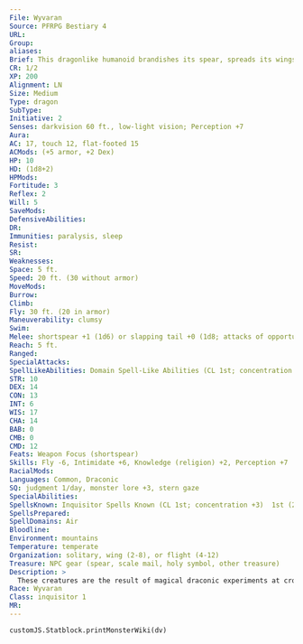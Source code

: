 ```yaml
---
File: Wyvaran
Source: PFRPG Bestiary 4
URL: 
Group: 
aliases: 
Brief: This dragonlike humanoid brandishes its spear, spreads its wings, and shows its fangs in a angry snarl.
CR: 1/2
XP: 200
Alignment: LN
Size: Medium
Type: dragon
SubType: 
Initiative: 2
Senses: darkvision 60 ft., low-light vision; Perception +7
Aura: 
AC: 17, touch 12, flat-footed 15
ACMods: (+5 armor, +2 Dex)
HP: 10
HD: (1d8+2)
HPMods: 
Fortitude: 3
Reflex: 2
Will: 5
SaveMods: 
DefensiveAbilities: 
DR: 
Immunities: paralysis, sleep
Resist: 
SR: 
Weaknesses: 
Space: 5 ft.
Speed: 20 ft. (30 without armor)
MoveMods: 
Burrow: 
Climb: 
Fly: 30 ft. (20 in armor)
Maneuverability: clumsy
Swim: 
Melee: shortspear +1 (1d6) or slapping tail +0 (1d8; attacks of opportunity only)
Reach: 5 ft.
Ranged: 
SpecialAttacks: 
SpellLikeAbilities: Domain Spell-Like Abilities (CL 1st; concentration +3)  6/day-lightning arc (1d6 electricity)
STR: 10
DEX: 14
CON: 13
INT: 6
WIS: 17
CHA: 14
BAB: 0
CMB: 0
CMD: 12
Feats: Weapon Focus (shortspear)
Skills: Fly -6, Intimidate +6, Knowledge (religion) +2, Perception +7
RacialMods: 
Languages: Common, Draconic
SQ: judgment 1/day, monster lore +3, stern gaze
SpecialAbilities: 
SpellsKnown: Inquisitor Spells Known (CL 1st; concentration +3)  1st (2/day)-cause fear (DC 15), shield of faith  0 (at will)-acid splash, daze (DC 14), disrupt undead, guidance
SpellsPrepared: 
SpellDomains: Air
Bloodline: 
Environment: mountains
Temperature: temperate
Organization: solitary, wing (2-8), or flight (4-12)
Treasure: NPC gear (spear, scale mail, holy symbol, other treasure)
Description: >
  These creatures are the result of magical draconic experiments at crossbreeding wyverns and kobolds. Wyvarans are fiercely territorial creatures loyal to their kin and tribe, and allow no interlopers into their lands without good reason or proper tribute. Each defends its personal property, and seeks revenge on any who dare steal from it. Most evil and neutral wyvarans primarily concern themselves with expanding their territory and wealth. Many civilized races dismiss wyvarans as fast, dumb, selfish brutes. However, a creature who respects the wyvarans' rules about their property finds that they make steadfast and loyal allies. Adventuring wyvarans often view their companions as clutchmates, and are willing to take great risks to protect them.  WYVARAN CHARACTERS Wyvarans are defined by their class levels-they don't have racial Hit Dice. All wyvarans have the following racial traits.  +2 Dexterity, -2 Intelligence, +2 Wisdom: Wyvarans have a reptilian grace and a strong will, but they tend to be a little dimwitted.  Normal Speed: Wyvarans have a base speed of 30 feet.  Flight: Wyvarans have dragonlike wings that grant them a fly speed of 30 feet with clumsy maneuverability.  Slapping Tail (Ex): Wyvarans have a tail attack they can only use when making attacks of opportunity. This slapping tail attack deals 1d8 points of damage plus the wyvaran's Strength modifier.  Darkvision 60 ft.: Wyvarans can see in the dark up to 60 feet.  Low-Light Vision: Wyvarans have low-light vision.  Languages: Wyvarans speak Common and Draconic. A wyvaran with a high Intelligence score can choose from the following: Dwarven, Elven, Gnome, Goblin, and Orc.
Race: Wyvaran
Class: inquisitor 1
MR: 
---
```

```dataviewjs
customJS.Statblock.printMonsterWiki(dv)
```
